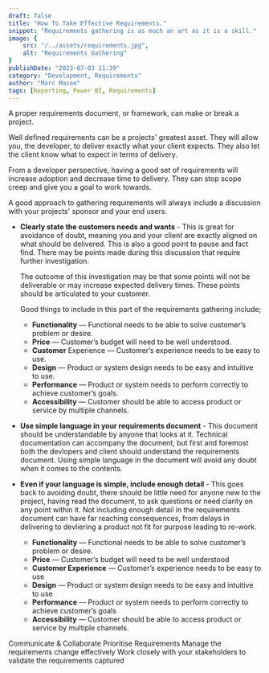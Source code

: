 ```yaml
---
draft: false
title: "How To Take Effective Requirements."
snippet: "Requirements gathering is as much an art as it is a skill."
image: {
    src: "/../assets/requirements.jpg",
    alt: "Requirements Gathering"
}
publishDate: "2023-07-03 11:39"
category: "Development, Requirements"
author: "Marc Mason"
tags: [Reporting, Power BI, Requirements]
---
```


A proper requirements document, or framework, can make or break a project. 

Well defined requirements can be a projects' greatest asset. They will allow you, the developer, to deliver exactly what your client expects. They also let the client know what to expect in terms of delivery.

From a developer perspective, having a good set of requirements will increase adoption and decrease time to delivery. They can stop scope creep and give you a goal to work towards.

A good approach to gathering requirements will always include a discussion with your projects' sponsor and your end users.

* **Clearly state the customers needs and wants** - This is great for avoidance of doubt, meaning you and your client are exactly aligned on what should be delivered. This is also a good point to pause and fact find. There may be points made during this discussion that require further investigation. 

    The outcome of this investigation may be that some points will not be deliverable or may increase expected delivery times. These points should be articulated to your customer.

    Good things to include in this part of the requirements gathering include;    
    * **Functionality** — Functional needs to be able to solve customer’s problem or desire.    
    * **Price** — Customer’s budget will need to be well understood.    
    * **Customer** Experience — Customer’s experience needs to be easy to use.    
    * **Design** — Product or system design needs to be easy and intuitive to use.    
    * **Performance** — Product or system needs to perform correctly to achieve customer’s goals.    
    * **Accessibility** — Customer should be able to access product or service by multiple channels.


* **Use simple language in your requirements document** - This document should be understandable by anyone that looks at it. Technical documentation can accompany the document, but first and foremost both the devlopers and client should understand the requirements document. Using simple language in the document will avoid any doubt when it comes to the contents.

* **Even if your language is simple, include enough detail** - This goes back to avoiding doubt, there should be little need for anyone new to the project, having read the document, to ask questions or need clarity on any point within it. Not including enough detail in the requirements document can have far reaching consequences, from delays in delivering to devliering a product not fit for purpose leading to re-work.
    * **Functionality** — Functional needs to be able to solve customer’s problem or desire.
    * **Price** — Customer’s budget will need to be well understood
    * **Customer Experience** — Customer’s experience needs to be easy to use
    * **Design** — Product or system design needs to be easy and intuitive to use
    * **Performance** — Product or system needs to perform correctly to achieve customer’s goals
    * **Accessibility** — Customer should be able to access product or service by multiple channels.

Communicate & Collaborate
Prioritise Requirements
Manage the requirements change effectively
Work closely with your stakeholders to validate the requirements captured
